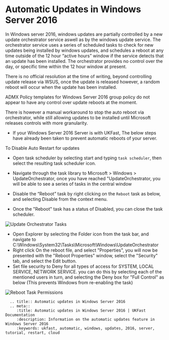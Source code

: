 # Automatic Updates in Windows Server 2016


In Windows server 2016, windows updates are partially controlled by a new update orchestrator service aswell as by the windows update service. 
The orchestrator service uses a series of scheduled tasks to check for new updates being installed by windows updates, and schedules a reboot at any time outside of the 12 hour “active hours” window if the service detects that an update has been installed. The orchestrator provides no control over the day, or specific time within the 12 hour window at present.

There is no official resolution at the time of writing, beyond controlling update release via WSUS, once the update is released however, a random reboot will occur when the update has been installed.

ADMX Policy templates for Windows Server 2016 group policy do not appear to have any control over update reboots at the moment.

There is however a manual workaround to stop the auto reboot via orchestrator, while still allowing updates to be installed until Microsoft releases controls with more granularity.

* If your Windows Server 2016 Server is with UKFast, The below steps have already been taken to prevent automatic reboots of your server.

To Disable Auto Restart for updates

* Open task scheduler by selecting start and typing `task scheduler`, then select the resulting task scheduler icon.
* Navigate through the task library to Microsoft > Windows > UpdateOrchestrator, once you have reached "UpdateOrchestrator, you will be able to see a series of tasks in the central window

* Disable the “Reboot” task by right clicking on the `Reboot` task as below, and selecting Disable from the context menu.
* Once the "Reboot" task has a status of Disabled, you can close the task scheduler.

![Update Orchestrator Tasks](files/windowsupdate/reboottask1.PNG)

* Open Explorer by selecting the Folder icon from the task bar, and navigate to C:\Windows\System32\Tasks\Microsoft\Windows\UpdateOrchestrator
* Right click On the reboot file, and select "Properties", you will now be presented with the "Reboot Properties" window, select the "Security" tab, and select the Edit button. 
* Set file security to Deny for all types of access for SYSTEM, LOCAL SERVICE, NETWORK SERVICE. you can do this by selecting each of the mentioned users in turn, and selecting the Deny box for "Full Control" as below (This prevents Windows from re-enabling the task)

![Reboot Task Permissions](files/windowsupdate/rebootfileperms.PNG)

```eval_rst
  .. title:: Automatic updates in Windows Server 2016
  .. meta::
     :title: Automatic updates in Windows Server 2016 | UKFast Documentation
     :description: Information on the automatic updates feature in Windows Server 2016
     :keywords: ukfast, automatic, windows, updates, 2016, server, tutorial, restart, cloud
